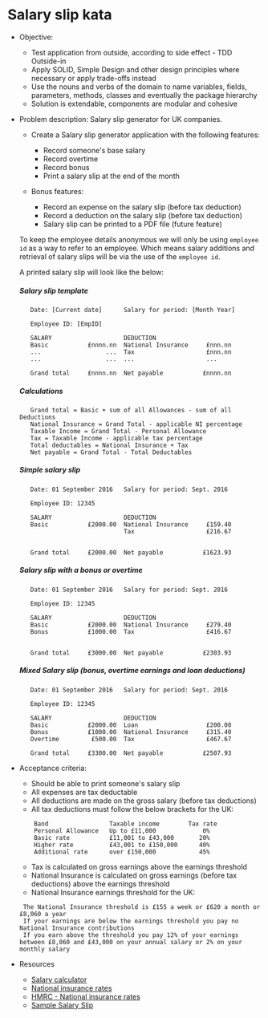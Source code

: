Salary slip kata
================
- Objective:
	- Test application from outside, according to side effect - TDD Outside-in
	- Apply SOLID, Simple Design and other design principles where necessary or apply trade-offs instead
	- Use the nouns and verbs of the domain to name variables, fields, parameters, methods, classes and eventually the package hierarchy
	- Solution is extendable, components are modular and cohesive

- Problem description: 
	Salary slip generator for UK companies.

    - Create a Salary slip generator application with the following features:
        - Record someone's base salary
        - Record overtime
        - Record bonus
        - Print a salary slip at the end of the month
    
    - Bonus features:
        - Record an expense on the salary slip (before tax deduction)
        - Record a deduction on the salary slip (before tax deduction)
        - Salary slip can be printed to a PDF file (future feature)

    To keep the employee details anonymous we will only be using `employee id` as a way to refer to an employee.
    Which means salary additions and retrieval of salary slips will be via the use of the `employee id`.     
    
    A printed salary slip will look like the below:
    
    ##### Salary slip template
         
         Date: [Current date]      Salary for period: [Month Year]
         
         Employee ID: [EmpID]
         
         SALARY                    DEDUCTION
         Basic           £nnnn.nn  National Insurance     £nnn.nn
         ...                  ...  Tax                    £nnn.nn
         ...                  ...  ...                    ...
         
         Grand total     £nnnn.nn  Net payable           £nnnn.nn
         
    ##### Calculations
     
         Grand total = Basic + sum of all Allowances - sum of all Deductions
         National Insurance = Grand Total - applicable NI percentage
         Taxable Income = Grand Total - Personal Allowance 
         Tax = Taxable Income - applicable tax percentage
         Total deductables = National Insurance + Tax
         Net payable = Grand Total - Total Deductables
         
    ##### Simple salary slip

         Date: 01 September 2016   Salary for period: Sept. 2016
         
         Employee ID: 12345
         
         SALARY                    DEDUCTION
         Basic           £2000.00  National Insurance     £159.40
                                   Tax                    £216.67

         
         Grand total     £2000.00  Net payable           £1623.93

    ##### Salary slip with a bonus or overtime

         Date: 01 September 2016   Salary for period: Sept. 2016
         
         Employee ID: 12345
         
         SALARY                    DEDUCTION
         Basic           £2000.00  National Insurance     £279.40
         Bonus           £1000.00  Tax                    £416.67

         
         Grand total     £3000.00  Net payable           £2303.93
    
    ##### Mixed Salary slip (bonus, overtime earnings and loan deductions)

         Date: 01 September 2016   Salary for period: Sept. 2016
         
         Employee ID: 12345
         
         SALARY                    DEDUCTION
         Basic           £2000.00  Loan                   £200.00
         Bonus           £1000.00  National Insurance     £315.40
         Overtime         £500.00  Tax                    £467.67
         
         Grand total     £3300.00  Net payable           £2507.93

- Acceptance criteria:
	- Should be able to print someone's salary slip
	- All expenses are tax deductable
	- All deductions are made on the gross salary (before tax deductions)
	- All tax deductions must follow the below brackets for the UK: 
	```
		Band                 Taxable income        Tax rate
		Personal Allowance   Up to £11,000             0%
		Basic rate           £11,001 to £43,000       20%
		Higher rate          £43,001 to £150,000      40%
		Additional rate      over £150,000            45%
	```	
	- Tax is calculated on gross earnings above the earnings threshold	
	- National Insurance is calculated on gross earnings (before tax deductions) above the earnings threshold
	- National Insurance earnings threshold for the UK:
	 ```
      The National Insurance threshold is £155 a week or £620 a month or £8,060 a year
      If your earnings are below the earnings threshold you pay no National Insurance contributions
      If you earn above the threshold you pay 12% of your earnings between £8,060 and £43,000 on your annual salary or 2% on your monthly salary
     ```

- Resources
    - [Salary calculator](http://www.thesalarycalculator.co.uk/)
    - [National insurance rates](http://www.which.co.uk/money/tax/guides/national-insurance-explained/national-insurance-rates/)
    - [HMRC - National insurance rates](https://www.gov.uk/guidance/rates-and-thresholds-for-employers-2016-to-2017)
    - [Sample Salary Slip](http://1.bp.blogspot.com/-lJXMuMQCGtE/Udm8dlTIeSI/AAAAAAAAA1Q/jLxBZndJTAA/s1600/Pay+Slip+Format.JPG)
